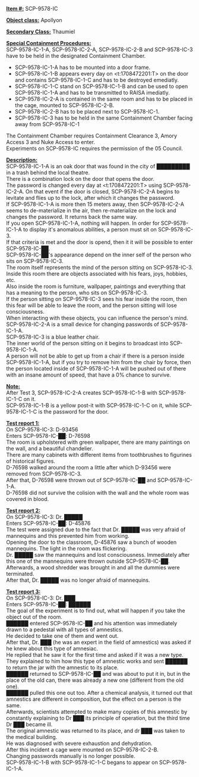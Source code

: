 <strong><u>Item #:</u></strong> SCP-9578-IC

<strong><u>Object class:</u></strong> Apollyon

<strong><u>Secondary Class:</u></strong> Thaumiel

<strong><u>Special Containment Procedures:</u></strong>\
SCP-9578-IC-1-A, SCP-9578-IC-2-A, SCP-9578-IC-2-B and SCP-9578-IC-3 have to be held in the designated Containment Chamber.

- SCP-9578-IC-1-A has to be mounted into a door frame.
- SCP-9578-IC-1-B appears every day on <t:1708472201:T> on the door and contains SCP-9578-IC-1-C and has to be destroyed emediatly.
- SCP-9578-IC-1-C stand on SCP-9578-IC-1-B and can be used to open SCP-9578-IC-1-A and has to be transmitted to RAISA imediatly.
- SCP-9578-IC-2-A is contained in the same room and has to be placed in the cage, mounted to SCP-9578-IC-2-B.
- SCP-9578-IC-2-B  has to be placed next to SCP-9578-IC-1.
- SCP-9578-IC-3 has to be held in the same Containment Chamber facing away from SCP-9578-IC-1

The Containment Chamber requires Containment Clearance 3, Amory Access 3 and Nuke Access  to enter.\
Experiments on SCP-9578-IC requires the permission of the 05 Council.

<strong><u>Description:</u></strong>\
SCP-9578-IC-1-A is an oak door that was found in the city of █████████ in a trash behind the local theatre.\
There is a combination lock on the door that opens the door.\
The password is changed every day at <t:1708472201:T> using SCP-9578-IC-2-A. On that event if the door is closed, SCP-9578-IC-2-A begins to levitate and flies up to the lock, after which it changes the password.\
If SCP-9578-IC-1-A is more then 15 meters away, then SCP-9578-IC-2-A seems to de-materialize in the air, then re-materialize on the lock and changes the password. It returns back the same way.\
If you open SCP-9578-IC-1-A, nothing will happen. In order for SCP-9578-IC-1-A to display it's anomalous abilities, a person must sit on SCP-9578-IC-3.\
If that criteria is met and the door is opend, then it it will be possible to enter SCP-9578-IC-██.\
SCP-9578-IC-██'s appearance depend on the inner self of the person who sits on SCP-9578-IC-3.\
The room itself represents the mind of the person sitting on SCP-9578-IC-3.\
Inside this room there are objects associated with his fears, joys, hobbies, etc.\
Also inside the room is furniture, wallpaper, paintings and everything that has a meaning to the person, who sits on SCP-9578-IC-3.\
If the person sitting on SCP-9578-IC-3 sees his fear inside the room, then this fear will be able to leave the room, and the person sitting will lose consciousness.\
When interacting with these objects, you can influence the person's mind.\
SCP-9578-IC-2-A is a small device for changing passwords of SCP-9578-IC-1-A.\
SCP-9578-IC-3 is a blue leather chair.\
The inner world of the person sitting on it begins to broadcast into SCP-9578-IC-1-A.\
A person will not be able to get up from a chair if there is a person inside SCP-9578-IC-1-A, but if you try to remove him from the chair by force, then the person located inside of SCP-9578-IC-1-A will be pushed out of there with an insane amount of speed, that have a 0% chance to survive.

<strong><u>Note:</u></strong>\
After Test 3, SCP-9578-IC-2-A creates SCP-9578-IC-1-B with SCP-9578-IC-1-C on it.\
SCP-9578-IC-1-B is a yellow post-it with SCP-9578-IC-1-C on it, while SCP-9578-IC-1-C is the password for the door.

<strong><u>Test report 1:</u></strong>\
On SCP-9578-IC-3: D-93456\
Enters SCP-9578-IC-██: D-76598\
The room is upholstered with green wallpaper, there are many paintings on the wall, and a beautiful chandelier.\
There are many cabinets with different items from toothbrushes to figurines of historical figures.\
D-76598 walked around the room a little after which D-93456 were removed from SCP-9578-IC-3.\
After that, D-76598 were thrown out of SCP-9578-IC-██ and SCP-9578-IC-1-A.\
D-76598 did not survive the colision with the wall and the whole room was covered in blood.

<strong><u>Test report 2:</u></strong>\
On SCP-9578-IC-3: Dr. █████\
Enters SCP-9578-IC-██: D-45876\
The test were assigned due to the fact that Dr. █████ was very afraid of mannequins and this prevented him from working.\
Opening the door to the classroom, D-45876 saw a bunch of wooden mannequins. The light in the room was flickering.\
Dr. █████ saw the mannequins and lost consciousness. Immediately after this one of the mannequins were thrown outside SCP-9578-IC-██.\
Afterwards, a wood shredder was brought in and all the dummies were terminated.\
After that, Dr. █████ was no longer afraid of mannequins.

<strong><u>Test report 3:</u></strong>\
On SCP-9578-IC-3: Dr. ███\
Enters SCP-9578-IC-██: ██████\
The goal of the experiment is to find out, what will happen if you take the object out of the room.\
██████ entered SCP-9578-IC-██ and his attention was immediately drawn to a pedestal with all types of amnestics.\
He decided to take one of them and went out.\
After that, Dr. ███ (he was an expert in the field of amnestics) was asked if he knew about this type of amnesiac.\
He replied that he saw it for the first time and asked if it was a new type.\
They explained to him how this type of amnestic works and sent ██████ to return the jar with the amnestic to its place.\
██████ returned to SCP-9578-IC-██ and was about to put it in, but in the place of the old can, there was already a new one (different from the old one).\
██████ pulled this one out too. After a chemical analysis, it turned out that amnestics are different in composition, but the effect on a person is the same.\
Afterwards, scientists attempted to make many copies of this amnestic by constantly explaining to Dr ███ its principle of operation, but the third time Dr ███ became ill.\
The original amnestic was returned to its place, and dr ███ was taken to the medical building.\
He was diagnosed with severe exhaustion and dehydration.\
After this incident a cage were mounted on SCP-9578-IC-2-B.\
Changing passwords manually is no longer possible.\
SCP-9578-IC-1-B with SCP-9578-IC-1-C begans to appear on SCP-9578-IC-1-A.
